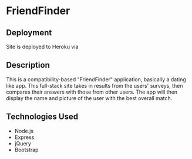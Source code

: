 # FriendFinder

## Deployment
Site is deployed to Heroku via <insert link>

## Description 

This is a compatibility-based "FriendFinder" application, basically a dating like app. This full-stack site takes in results from the users' surveys, then compares their answers with those from other users. The app will then display the name and picture of the user with the best overall match.

## Technologies Used
- Node.js
- Express
- jQuery
- Bootstrap
